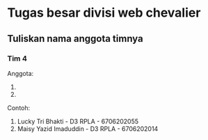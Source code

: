# Tugas besar divisi web chevalier

## Tuliskan nama anggota timnya

### Tim 4

Anggota:
1. <br> 
2. <br>

Contoh:
1. Lucky Tri Bhakti - D3 RPLA - 6706202055
2. Maisy Yazid Imaduddin - D3 RPLA - 6706202014
